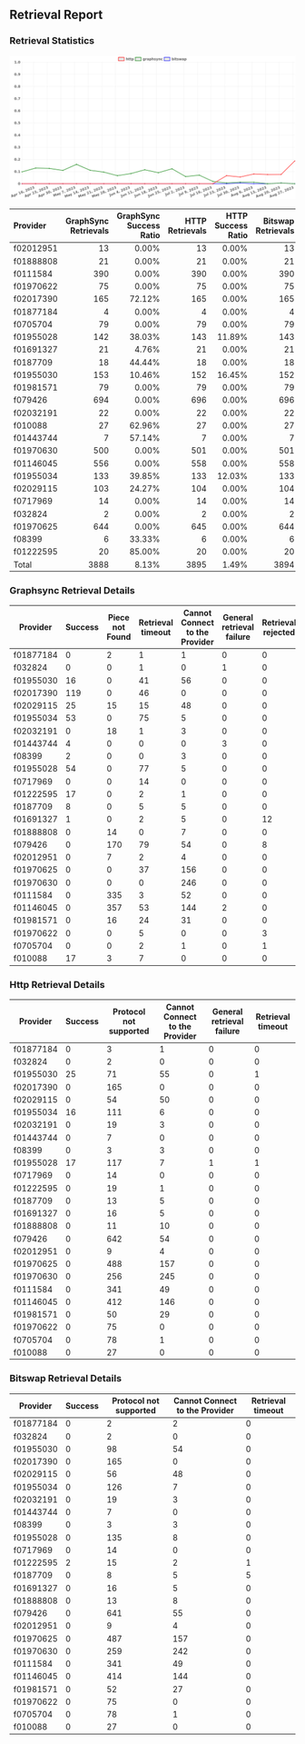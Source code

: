 ## Retrieval Report
### Retrieval Statistics
<img src="https://raw.githubusercontent.com/data-preservation-programs/filplus-checker-assets/main/filecoin-project/filecoin-plus-large-datasets/issues/1533/1693234866980.png"/>

| Provider  | GraphSync Retrievals | GraphSync Success Ratio | HTTP Retrievals | HTTP Success Ratio | Bitswap Retrievals | Bitswap Success Ratio |
| :-------- | -------------------: | ----------------------: | --------------: | -----------------: | -----------------: | --------------------: |
| f02012951 |                   13 |                   0.00% |              13 |              0.00% |                 13 |                 0.00% |
| f01888808 |                   21 |                   0.00% |              21 |              0.00% |                 21 |                 0.00% |
| f0111584  |                  390 |                   0.00% |             390 |              0.00% |                390 |                 0.00% |
| f01970622 |                   75 |                   0.00% |              75 |              0.00% |                 75 |                 0.00% |
| f02017390 |                  165 |                  72.12% |             165 |              0.00% |                165 |                 0.00% |
| f01877184 |                    4 |                   0.00% |               4 |              0.00% |                  4 |                 0.00% |
| f0705704  |                   79 |                   0.00% |              79 |              0.00% |                 79 |                 0.00% |
| f01955028 |                  142 |                  38.03% |             143 |             11.89% |                143 |                 0.00% |
| f01691327 |                   21 |                   4.76% |              21 |              0.00% |                 21 |                 0.00% |
| f0187709  |                   18 |                  44.44% |              18 |              0.00% |                 18 |                 0.00% |
| f01955030 |                  153 |                  10.46% |             152 |             16.45% |                152 |                 0.00% |
| f01981571 |                   79 |                   0.00% |              79 |              0.00% |                 79 |                 0.00% |
| f079426   |                  694 |                   0.00% |             696 |              0.00% |                696 |                 0.00% |
| f02032191 |                   22 |                   0.00% |              22 |              0.00% |                 22 |                 0.00% |
| f010088   |                   27 |                  62.96% |              27 |              0.00% |                 27 |                 0.00% |
| f01443744 |                    7 |                  57.14% |               7 |              0.00% |                  7 |                 0.00% |
| f01970630 |                  500 |                   0.00% |             501 |              0.00% |                501 |                 0.00% |
| f01146045 |                  556 |                   0.00% |             558 |              0.00% |                558 |                 0.00% |
| f01955034 |                  133 |                  39.85% |             133 |             12.03% |                133 |                 0.00% |
| f02029115 |                  103 |                  24.27% |             104 |              0.00% |                104 |                 0.00% |
| f0717969  |                   14 |                   0.00% |              14 |              0.00% |                 14 |                 0.00% |
| f032824   |                    2 |                   0.00% |               2 |              0.00% |                  2 |                 0.00% |
| f01970625 |                  644 |                   0.00% |             645 |              0.00% |                644 |                 0.00% |
| f08399    |                    6 |                  33.33% |               6 |              0.00% |                  6 |                 0.00% |
| f01222595 |                   20 |                  85.00% |              20 |              0.00% |                 20 |                10.00% |
| Total     |                 3888 |                   8.13% |            3895 |              1.49% |               3894 |                 0.05% |

### Graphsync Retrieval Details
| Provider  | Success | Piece not Found | Retrieval timeout | Cannot Connect to the Provider | General retrieval failure | Retrieval rejected | Unconfirmed block transfer | Provider not online | Retrieval not free | Retrieval throttled |
| --------- | ------- | --------------- | ----------------- | ------------------------------ | ------------------------- | ------------------ | -------------------------- | ------------------- | ------------------ | ------------------- |
| f01877184 | 0       | 2               | 1                 | 1                              | 0                         | 0                  | 0                          | 0                   | 0                  | 0                   |
| f032824   | 0       | 0               | 1                 | 0                              | 1                         | 0                  | 0                          | 0                   | 0                  | 0                   |
| f01955030 | 16      | 0               | 41                | 56                             | 0                         | 0                  | 0                          | 40                  | 0                  | 0                   |
| f02017390 | 119     | 0               | 46                | 0                              | 0                         | 0                  | 0                          | 0                   | 0                  | 0                   |
| f02029115 | 25      | 15              | 15                | 48                             | 0                         | 0                  | 0                          | 0                   | 0                  | 0                   |
| f01955034 | 53      | 0               | 75                | 5                              | 0                         | 0                  | 0                          | 0                   | 0                  | 0                   |
| f02032191 | 0       | 18              | 1                 | 3                              | 0                         | 0                  | 0                          | 0                   | 0                  | 0                   |
| f01443744 | 4       | 0               | 0                 | 0                              | 3                         | 0                  | 0                          | 0                   | 0                  | 0                   |
| f08399    | 2       | 0               | 0                 | 3                              | 0                         | 0                  | 0                          | 0                   | 0                  | 1                   |
| f01955028 | 54      | 0               | 77                | 5                              | 0                         | 0                  | 6                          | 0                   | 0                  | 0                   |
| f0717969  | 0       | 0               | 14                | 0                              | 0                         | 0                  | 0                          | 0                   | 0                  | 0                   |
| f01222595 | 17      | 0               | 2                 | 1                              | 0                         | 0                  | 0                          | 0                   | 0                  | 0                   |
| f0187709  | 8       | 0               | 5                 | 5                              | 0                         | 0                  | 0                          | 0                   | 0                  | 0                   |
| f01691327 | 1       | 0               | 2                 | 5                              | 0                         | 12                 | 1                          | 0                   | 0                  | 0                   |
| f01888808 | 0       | 14              | 0                 | 7                              | 0                         | 0                  | 0                          | 0                   | 0                  | 0                   |
| f079426   | 0       | 170             | 79                | 54                             | 0                         | 8                  | 0                          | 0                   | 383                | 0                   |
| f02012951 | 0       | 7               | 2                 | 4                              | 0                         | 0                  | 0                          | 0                   | 0                  | 0                   |
| f01970625 | 0       | 0               | 37                | 156                            | 0                         | 0                  | 0                          | 451                 | 0                  | 0                   |
| f01970630 | 0       | 0               | 0                 | 246                            | 0                         | 0                  | 0                          | 254                 | 0                  | 0                   |
| f0111584  | 0       | 335             | 3                 | 52                             | 0                         | 0                  | 0                          | 0                   | 0                  | 0                   |
| f01146045 | 0       | 357             | 53                | 144                            | 2                         | 0                  | 0                          | 0                   | 0                  | 0                   |
| f01981571 | 0       | 16              | 24                | 31                             | 0                         | 0                  | 8                          | 0                   | 0                  | 0                   |
| f01970622 | 0       | 0               | 5                 | 0                              | 0                         | 3                  | 6                          | 61                  | 0                  | 0                   |
| f0705704  | 0       | 0               | 2                 | 1                              | 0                         | 1                  | 9                          | 25                  | 41                 | 0                   |
| f010088   | 17      | 3               | 7                 | 0                              | 0                         | 0                  | 0                          | 0                   | 0                  | 0                   |

### Http Retrieval Details
| Provider  | Success | Protocol not supported | Cannot Connect to the Provider | General retrieval failure | Retrieval timeout |
| --------- | ------- | ---------------------- | ------------------------------ | ------------------------- | ----------------- |
| f01877184 | 0       | 3                      | 1                              | 0                         | 0                 |
| f032824   | 0       | 2                      | 0                              | 0                         | 0                 |
| f01955030 | 25      | 71                     | 55                             | 0                         | 1                 |
| f02017390 | 0       | 165                    | 0                              | 0                         | 0                 |
| f02029115 | 0       | 54                     | 50                             | 0                         | 0                 |
| f01955034 | 16      | 111                    | 6                              | 0                         | 0                 |
| f02032191 | 0       | 19                     | 3                              | 0                         | 0                 |
| f01443744 | 0       | 7                      | 0                              | 0                         | 0                 |
| f08399    | 0       | 3                      | 3                              | 0                         | 0                 |
| f01955028 | 17      | 117                    | 7                              | 1                         | 1                 |
| f0717969  | 0       | 14                     | 0                              | 0                         | 0                 |
| f01222595 | 0       | 19                     | 1                              | 0                         | 0                 |
| f0187709  | 0       | 13                     | 5                              | 0                         | 0                 |
| f01691327 | 0       | 16                     | 5                              | 0                         | 0                 |
| f01888808 | 0       | 11                     | 10                             | 0                         | 0                 |
| f079426   | 0       | 642                    | 54                             | 0                         | 0                 |
| f02012951 | 0       | 9                      | 4                              | 0                         | 0                 |
| f01970625 | 0       | 488                    | 157                            | 0                         | 0                 |
| f01970630 | 0       | 256                    | 245                            | 0                         | 0                 |
| f0111584  | 0       | 341                    | 49                             | 0                         | 0                 |
| f01146045 | 0       | 412                    | 146                            | 0                         | 0                 |
| f01981571 | 0       | 50                     | 29                             | 0                         | 0                 |
| f01970622 | 0       | 75                     | 0                              | 0                         | 0                 |
| f0705704  | 0       | 78                     | 1                              | 0                         | 0                 |
| f010088   | 0       | 27                     | 0                              | 0                         | 0                 |

### Bitswap Retrieval Details
| Provider  | Success | Protocol not supported | Cannot Connect to the Provider | Retrieval timeout |
| --------- | ------- | ---------------------- | ------------------------------ | ----------------- |
| f01877184 | 0       | 2                      | 2                              | 0                 |
| f032824   | 0       | 2                      | 0                              | 0                 |
| f01955030 | 0       | 98                     | 54                             | 0                 |
| f02017390 | 0       | 165                    | 0                              | 0                 |
| f02029115 | 0       | 56                     | 48                             | 0                 |
| f01955034 | 0       | 126                    | 7                              | 0                 |
| f02032191 | 0       | 19                     | 3                              | 0                 |
| f01443744 | 0       | 7                      | 0                              | 0                 |
| f08399    | 0       | 3                      | 3                              | 0                 |
| f01955028 | 0       | 135                    | 8                              | 0                 |
| f0717969  | 0       | 14                     | 0                              | 0                 |
| f01222595 | 2       | 15                     | 2                              | 1                 |
| f0187709  | 0       | 8                      | 5                              | 5                 |
| f01691327 | 0       | 16                     | 5                              | 0                 |
| f01888808 | 0       | 13                     | 8                              | 0                 |
| f079426   | 0       | 641                    | 55                             | 0                 |
| f02012951 | 0       | 9                      | 4                              | 0                 |
| f01970625 | 0       | 487                    | 157                            | 0                 |
| f01970630 | 0       | 259                    | 242                            | 0                 |
| f0111584  | 0       | 341                    | 49                             | 0                 |
| f01146045 | 0       | 414                    | 144                            | 0                 |
| f01981571 | 0       | 52                     | 27                             | 0                 |
| f01970622 | 0       | 75                     | 0                              | 0                 |
| f0705704  | 0       | 78                     | 1                              | 0                 |
| f010088   | 0       | 27                     | 0                              | 0                 |
